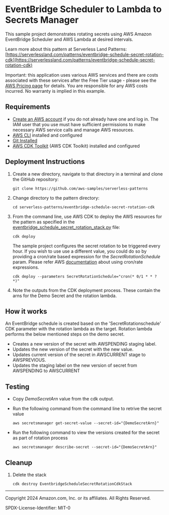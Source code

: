 # EventBridge Scheduler to Lambda to Secrets Manager

This sample project demonstrates rotating secrets using AWS Amazon EventBridge Scheduler and AWS Lambda at desired intervals.

Learn more about this pattern at Serverless Land Patterns: [https://serverlessland.com/patterns/eventbridge-schedule-secret-rotation-cdk](https://serverlessland.com/patterns/eventbridge-schedule-secret-rotation-cdk)

Important: this application uses various AWS services and there are costs associated with these services after the Free Tier usage - please see the [AWS Pricing page](https://aws.amazon.com/pricing/) for details. You are responsible for any AWS costs incurred. No warranty is implied in this example.

## Requirements

* [Create an AWS account](https://portal.aws.amazon.com/gp/aws/developer/registration/index.html) if you do not already have one and log in. The IAM user that you use must have sufficient permissions to make necessary AWS service calls and manage AWS resources.
* [AWS CLI](https://docs.aws.amazon.com/cli/latest/userguide/install-cliv2.html) installed and configured
* [Git Installed](https://git-scm.com/book/en/v2/Getting-Started-Installing-Git)
* [AWS CDK Toolkit](https://docs.aws.amazon.com/cdk/v2/guide/cli.html) (AWS CDK Toolkit) installed and configured

## Deployment Instructions

1. Create a new directory, navigate to that directory in a terminal and clone the GitHub repository:
    ``` 
    git clone https://github.com/aws-samples/serverless-patterns
    ```
2. Change directory to the pattern directory:
    ```
    cd serverless-patterns/eventbridge-schedule-secret-rotation-cdk
    ```
3. From the command line, use AWS CDK to deploy the AWS resources for the pattern as specified in the [eventbridge_schedule_secret_rotation_stack.py](/cdk/eventbridge_schedule_secret_rotation_stack.py) file:
    ```
    cdk deploy
    ```
    The sample project configures the secret rotation to be triggered every hour. If you wish to use use a different value, you could do so by providing a cron/rate based expression for the *SecretRotationSchedule* param. Please refer AWS [documentation](https://docs.aws.amazon.com/eventbridge/latest/userguide/eb-scheduled-rule-pattern.html) about using cron/rate expressions.
    ```
    cdk deploy --parameters SecretRotationSchedule="cron(* 0/1 * * ? *)"
    ```

4. Note the outputs from the CDK deployment process. These contain the arns for the Demo Secret and the rotation lambda.

## How it works

An EventBridge schedule is created based on the 'SecretRotationschedule' CDK parameter with the rotation lambda as the target. Rotation lambda performs the below mentioned steps on the demo secret.

- Creates a new version of the secret with AWSPENDING staging label.
- Updates the new version of the secret with the new value.
- Updates current version of the secret in AWSCURRENT stage to AWSPREVIOUS.
- Updates the staging label on the new version of secret from AWSPENDING to AWSCURRENT

## Testing

- Copy *DemoSecretArn* value from the cdk output.
- Run the following command from the command line to retrive the secret value

    ```
    aws secretsmanager get-secret-value --secret-id="{DemoSecretArn}"
    ```
- Run the following command to view the versions created for the secret as part of rotation process

    ```
    aws secretsmanager describe-secret --secret-id="{DemoSecretArn}"
    ```

## Cleanup
 
1. Delete the stack
    ```
    cdk destroy EventbridgeScheduleSecretRotationCdkStack
    ```

----
Copyright 2024 Amazon.com, Inc. or its affiliates. All Rights Reserved.

SPDX-License-Identifier: MIT-0

